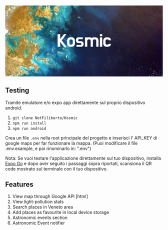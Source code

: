 ![plot](./assets/images/Kosmic.png)

## Testing

Tramite emulatore e/o expo app direttamente sul proprio dispositivo android.

1. `git clone NotFiliberto/Kosmic`
2. `npm run install`
3. `npm run android`

Crea un file `.env` nella root principale del progetto e inserisci l' API_KEY di google maps per far funzionare la mappa. (Puoi modificare il file .env.example, e poi rinominarlo in: ".env")

Nota: Se vuoi testare l'applicazione direttamente sul tuo dispositivo, installa [Expo Go](https://expo.dev/client) e dopo aver seguito i passaggi sopra riportati, scansiona il QR code mostrato sul terminale con il tuo dispositivo.

## Features

1. View map through Google API [html]<i class="fa-solid fa-map-location-dot" style="color: #00ff6e;"></i>
2. View light-pollution stats 
3. Search places in Veneto area
4. Add places as favourite in local device storage 
5. Astronomic events section
6. Astronomic Event notifier 
